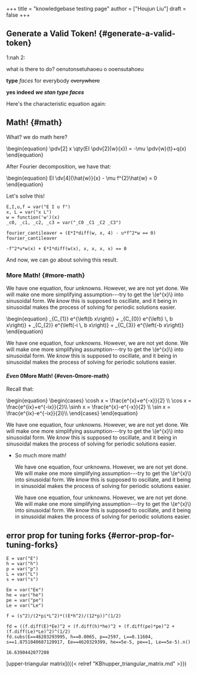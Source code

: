 +++
title = "knowledgebase testing page"
author = ["Houjun Liu"]
draft = false
+++

## Generate a Valid Token! {#generate-a-valid-token}

1:nah 2:

what is there to do?
oenutonsetuhaoeu
o
ooensutahoeu



****type**** _faces_ for <span class="underline">everybody</span> ~~everywhere~~

<span class="underline">****yes indeed****</span> _****we stan type faces****_

Here's the characteristic equation again:


## Math! {#math}

What? we do math here?

\begin{equation}
\pdv[2] x \qty(EI \pdv[2]{w}{x}) = -\mu \pdv{w}{t}+q(x)
\end{equation}

After Fourier decomposition, we have that:

\begin{equation}
EI \dv[4]{\hat{w}}{x} - \mu f^{2}\hat{w} = 0
\end{equation}

Let's solve this!

```sage
E,I,u,f = var("E I u f")
x, L = var("x L")
w = function('w')(x)
_c0, _c1, _c2, _c3 = var("_C0 _C1 _C2 _C3")
```

```sage
fourier_cantileaver = (E*I*diff(w, x, 4) - u*f^2*w == 0)
fourier_cantileaver
```

```text
-f^2*u*w(x) + E*I*diff(w(x), x, x, x, x) == 0
```

And now, we can go about solving this result.


### More Math! {#more-math}

We have one equation, four unknowns. However, we are not yet done. We will make one more simplifying assumption---try to get the \\(e^{x}\\) into sinusoidal form. We _know_ this is supposed to oscillate, and it being in sinusoidal makes the process of solving for periodic solutions easier.

\begin{equation}
\_{C\_{1}} e^{\left(b x\right)} + \_{C\_{0}} e^{\left(i \\, b x\right)} + \_{C\_{2}} e^{\left(-i \\, b x\right)} + \_{C\_{3}} e^{\left(-b x\right)}
\end{equation}

We have one equation, four unknowns. However, we are not yet done. We will make one more simplifying assumption---try to get the \\(e^{x}\\) into sinusoidal form. We _know_ this is supposed to oscillate, and it being in sinusoidal makes the process of solving for periodic solutions easier.


#### _Even_ 0More Math! {#even-0more-math}

Recall that:

\begin{equation}
\begin{cases}
\cosh x = \frac{e^{x}+e^{-x}}{2} \\\\
\cos x = \frac{e^{ix}+e^{-ix}}{2}\\\\
\sinh x = \frac{e^{x}-e^{-x}}{2} \\\\
\sin x = \frac{e^{ix}-e^{-ix}}{2i}\\\\
\end{cases}
\end{equation}

We have one equation, four unknowns. However, we are not yet done. We will make one more simplifying assumption---try to get the \\(e^{x}\\) into sinusoidal form. We _know_ this is supposed to oscillate, and it being in sinusoidal makes the process of solving for periodic solutions easier.

<!--list-separator-->

-  So much more math!

    We have one equation, four unknowns. However, we are not yet done. We will make one more simplifying assumption---try to get the \\(e^{x}\\) into sinusoidal form. We _know_ this is supposed to oscillate, and it being in sinusoidal makes the process of solving for periodic solutions easier.

    We have one equation, four unknowns. However, we are not yet done. We will make one more simplifying assumption---try to get the \\(e^{x}\\) into sinusoidal form. We _know_ this is supposed to oscillate, and it being in sinusoidal makes the process of solving for periodic solutions easier.


## error prop for tuning forks {#error-prop-for-tuning-forks}

```sage
E = var("E")
h = var("h")
p = var("p")
L = var("L")
s = var("s")

Ee = var("Ee")
he = var("he")
pe = var("pe")
Le = var("Le")

f = (s^2)/(2*pi*L^2)*((E*h^2)/(12*p))^(1/2)

fd = ((f.diff(E)*Ee)^2 + (f.diff(h)*he)^2 + (f.diff(pe)*pe)^2 + (f.diff(Le)*Le)^2)^(1/2)
fd.subs(E==46203293995, h==0.0065, p==2597, L==0.11604, s==1.8751040687120917, Ee==4620329399, he==5e-5, pe==1, Le==5e-5).n()
```

```text
16.6390442077208
```

[upper-triangular matrix]({{< relref "KBhupper_triangular_matrix.md" >}})
